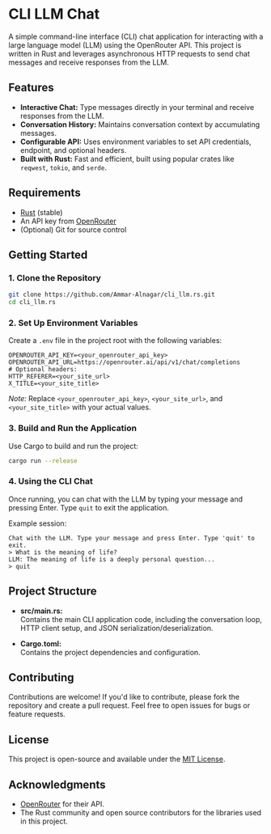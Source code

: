 
# CLI LLM Chat

A simple command-line interface (CLI) chat application for interacting with a large language model (LLM) using the OpenRouter API. This project is written in Rust and leverages asynchronous HTTP requests to send chat messages and receive responses from the LLM.

## Features

- **Interactive Chat:** Type messages directly in your terminal and receive responses from the LLM.
- **Conversation History:** Maintains conversation context by accumulating messages.
- **Configurable API:** Uses environment variables to set API credentials, endpoint, and optional headers.
- **Built with Rust:** Fast and efficient, built using popular crates like `reqwest`, `tokio`, and `serde`.

## Requirements

- [Rust](https://www.rust-lang.org/tools/install) (stable)
- An API key from [OpenRouter](https://openrouter.ai)
- (Optional) Git for source control

## Getting Started

### 1. Clone the Repository

```bash
git clone https://github.com/Ammar-Alnagar/cli_llm.rs.git
cd cli_llm.rs
```

### 2. Set Up Environment Variables

Create a `.env` file in the project root with the following variables:

```dotenv
OPENROUTER_API_KEY=<your_openrouter_api_key>
OPENROUTER_API_URL=https://openrouter.ai/api/v1/chat/completions
# Optional headers:
HTTP_REFERER=<your_site_url>
X_TITLE=<your_site_title>
```

*Note:* Replace `<your_openrouter_api_key>`, `<your_site_url>`, and `<your_site_title>` with your actual values.

### 3. Build and Run the Application

Use Cargo to build and run the project:

```bash
cargo run --release
```

### 4. Using the CLI Chat

Once running, you can chat with the LLM by typing your message and pressing Enter. Type `quit` to exit the application.

Example session:

```plaintext
Chat with the LLM. Type your message and press Enter. Type 'quit' to exit.
> What is the meaning of life?
LLM: The meaning of life is a deeply personal question...
> quit
```

## Project Structure

- **src/main.rs:**  
  Contains the main CLI application code, including the conversation loop, HTTP client setup, and JSON serialization/deserialization.
  
- **Cargo.toml:**  
  Contains the project dependencies and configuration.

## Contributing

Contributions are welcome! If you'd like to contribute, please fork the repository and create a pull request. Feel free to open issues for bugs or feature requests.

## License

This project is open-source and available under the [MIT License](LICENSE).

## Acknowledgments


- [OpenRouter](https://openrouter.ai) for their API.
- The Rust community and open source contributors for the libraries used in this project.
```
